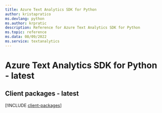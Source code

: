 ```yaml
---
title: Azure Text Analytics SDK for Python
author: kristapratico
ms.devlang: python
ms.author: krpratic
description: Reference for Azure Text Analytics SDK for Python
ms.topic: reference
ms.data: 08/09/2022
ms.service: textanalytics
---
```

# Azure Text Analytics SDK for Python - latest

## Client packages - latest
[!INCLUDE [client-packages](text-analytics-client-index.md)]